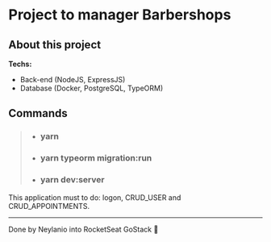 # __Project to manager Barbershops__

## About this project

**Techs:**
- Back-end (NodeJS, ExpressJS)
- Database (Docker, PostgreSQL, TypeORM)

## __Commands__

> * ### yarn
> * ### yarn typeorm migration:run
> * ### yarn dev:server

This application must to do: logon, CRUD_USER and CRUD_APPOINTMENTS.

---

Done by Neylanio into RocketSeat GoStack :rocket:
